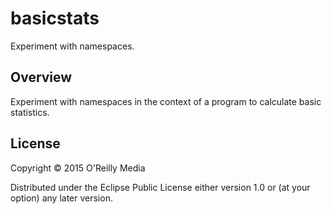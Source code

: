 # basicstats

Experiment with namespaces.

## Overview

Experiment with namespaces in the context of a program to calculate basic statistics.

## License

Copyright © 2015 O'Reilly Media

Distributed under the Eclipse Public License either version 1.0 or (at your option) any later version.
